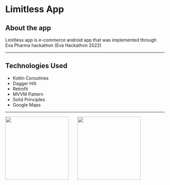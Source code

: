 # Limitless App

## About the app
  Limitless app is e-commerce android app that was implemented through Eva Pharma hackathon (Eva Hackathon 2022)
***

## Technologies Used
  * Kotlin Coroutines
  * Dagger Hilt
  * Retrofit
  * MVVM Pattern
  * Solid Principles
  * Google Maps
***

<p float="left">
  <img src="https://github.com/MinaAashraf/EvaPharma_Limitless_App/assets/48159614/6617bbe9-e31b-4279-a793-12c9ff4bb460" width="200" />
  &nbsp;&nbsp;&nbsp;&nbsp;&nbsp;
  <img src="https://github.com/MinaAashraf/EvaPharma_Limitless_App/assets/48159614/7a737973-e523-400a-afa5-635ff83ebdc5" width="200" />
</p>




























